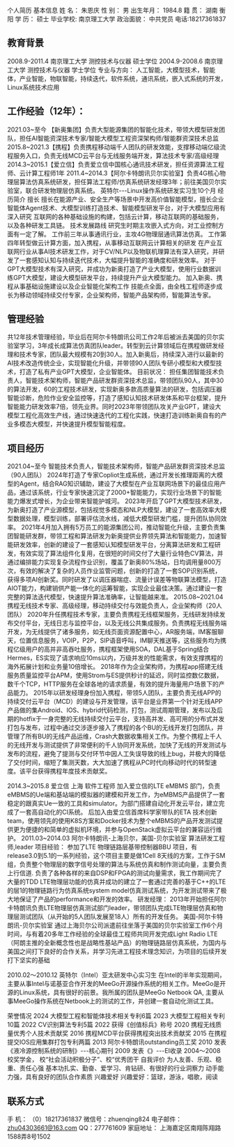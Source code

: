 个人简历
基本信息
姓    名：  朱恩庆                   性    别：  男
出生年月：  1984.8                   籍    贯：  湖南 衡阳
学    历：   硕士                    毕业学校:   南京理工大学
政治面貌：	中共党员                 电话:18217361837
## 教育背景
2008.9-2011.4	    南京理工大学  测控技术与仪器   硕士学位
2004.9-2008.6	    南京理工大学  测控技术与仪器   学士学位
专业与方向： 人工智能，大模型技术，智能体，产业智能，物联智能，持续迭代，软件系统，通讯系统，嵌入式系统的开发，Linux系统技术应用
## 工作经验（12年）：
2021.03~至今 【新奥集团】负责大型能源集团的智能化技术，带领大模型研发团队，担任AI智能资深技术专家/智能大模型工程资深架构师/智能群资深技术总监
2015.8~2021.3【携程】负责携程移动端千人团队的研发效能，支撑移动端亿级流程服务入口，负责无线MCD云平台与无线服务端开发，算法技术专家/高级经理
2014.3~2015.1【爱立信】负责爱立信中国核心通讯技术研发，担任资源算法工程师、云计算工程师1年
2011.4~2014.3【阿尔卡特朗讯贝尔实验室】负责4G核心物理层算法仿真系统研发，担任算法工程师/仿真系统研发经理3年；前往美国贝尔实验室，联合研发物理层仿真系统。
英特尔---Linux操作系统研发实习生10个月
经历简介
擅长
擅长在能源产业、安全生产等场景中开发高价值智能模型，擅长企业智能体Agent技术、大模型训练打造技术、智能模型研发平台，对于大模型应用有深入研究
互联网的各种基础设施的构建，包括云计算，移动互联网的基础服务，以及各种研发工具链。
技术发展路线
研究生时期主攻嵌入式方向，对工业控制方面有一定了解。
工作前三年从事通讯行业，主攻4G物理层通讯算法仿真。
工作第四年转型做云计算方面，加入携程，从事移动互联网云计算相关的研发
在产业互联网行业从事AI技术研发工作，对于CV/NLP以及物联机理算法有深入研究，并研发了一套感知认知与持续迭代技术，大幅提升智能的准确度和研发效率。
对于GPT大模型技术有深入研究，并成功为新奥打造了产业大模型，使用行业数据训练GPT大模型，建设大模型研发平台，持续提升产业大模型能力。
加入新奥、携程从事基础设施建设以及企业智能化架构工作
技能点全面，由全栈工程师逐步成长为移动领域持续交付专家，企业架构师，智能产品架构师，智能算法专家。
## 管理经验
共12年技术管理经验，毕业后在阿尔卡特朗讯公司工作2年后被派去美国的贝尔实验室学习，3年成长成算法仿真团队leader。转型到云计算领域后在携程做研发经理和技术专家，团队最大规模有20到30人。加入新奥后，持续深入进行以最新的AI技术改造传统企业，实现智能化升级，并带领90人团队专研小模型和大模型技术，打造了私有产业GPT大模型，企业智能体。
目前状况：
担任集团智能技术负责人，智能技术架构师，智能产品研发群资深技术总监，带领团队90人，其中30的算法开发，60的工程技术研发，实现新奥多款高质量算法的研发，包括调压器智能诊断，危险作业安全监控等，打造了感知认知技术研发体系和平台框架，提升智能能力研发效率7倍，领先业界。同时2023年带领团队攻关产业GPT，建设大模型工程化高效生产线，通过快速迭代的工程化实践，快速打造训练新奥自有的产业多模态大模型，并快速提升模型智能程度。
## 项目经历
2021.04~至今   智能技术负责人，智能技术架构师，智能产品研发群资深技术总监（90人团队）
2024年打造了专家Copliot生成系统，通过开发长推理距离的大模型的Agent，结合RAG知识辅助，建设了大模型在产业互联网场景下的最佳应用产品，通过该系统，行业专家快速沉淀了2000+智能能力，实现行业场景下的智能能力爆发式增长，为企业带来智能护城河。
2023年开启了GPT大模型技术研发，为新奥打造了产业源模型，包括视觉多模态和NLP大模型，建设了一套高效率大模型数据处理，模型训练，部署评估流水线，减低大模型研发门槛，提升团队协同效率。
2021年4月加入拥有5万员工的能源集团公司，推动智能化升级，主要负责集团智能研发群，带领工程和算法研发为新奥提供业界领先算法和智能能力，加速智能研发效率，创新的建设了一套感知认知模型研发平台，分离算法研发和工程研发，有效实现了算法组件化复用，在很短的时间交付了大量行业特色CV算法，并通过编排能力实现复杂流程作业识别，覆盖了新奥80%场站，日均调用量800万次，有效的解决了复杂的人员作业监管问题，创新的打造了一套SOP识别系统，获得多项AI创新奖。同时研发了以调压器喘症、流量计误差等物联算法模型，打造AIOT能力，构建销供产能一体化的运筹智能，实现企业最佳决策。通过建设一套完整的算法迭代模型，快速提升算法准确率，让智能越来准。
2015.08~2021.04   携程无线技术专家、高级经理，移动持续交付与效能负责人，企业架构师（20人团队）
2020年升任携程技术专家，主要负责携程无线框架服务，无线研发持续发布交付平台，无线日志与监控平台，以及无线公共集成服务。负责携程无线服务端开发，为无线提供了诸多服务，如无线页面资源配置中心，AR服务端，IM客服聊天，位置信息服务，VOIP，P2P，SIP语音呼叫，IM聊天推送等，这些服务均为携程亿级用户的高并非高吞吐服务，携程框架使用SOA，DAL基于Spring结合Hermes，ES实现了请求响应10ms以内，万级并发的性能需求，有效支撑携程的海外拓展计划和业务量10倍增长。
2018年作为企业架构师，为携程app搭建无线服务质量监控平台APM，使用Strom与ES提供秒计的延迟，同时监控数亿数据，数千个TCP，HTTP服务在全球各地的请求质量，有效的提升海量用户场景下的产品能力。
2015年以研发经理身份加入携程，带领5人团队，主要负责无线APP的持续交付云平台（MCD）的建设与开发管理，该平台是业界第一个针对无线APP产品做的集Android、IOS、hybrid代码检测，打包，测试周期管理，发布以及后期的hotfix于一身完整的无线持续交付云平台，支持高并发、高可用的分布式并发打包与发布，过程中通过交涉逐步接入了携程的各个BU的无线开发打包团队，并管理了所有BU的无线产品运维，Crash大数据收集相关工作。为整个携程上千人的无线开发与测试提供了非常便利的千人协同开发系统，加快了无线的开发测试与发布的流程，避免了提测与交付环节中因人工失误导致的线上bug，并极大的降低了交付时间，缩短了集测天数，大大加速了携程从PC时代向移动时代的转型速度。该平台获得携程年度技术贡献奖。

2014.3~2015.8   爱立信 上海 软件工程师
加入爱立信的LTE eMBMS 部门，负责eMBMS的Ue端和基站端的模拟器的建模和开发工作，为eMBMS产品提供了一套稳定的跟真实Ue一致的工具和simulator。为部门搭建自动化开发云平台，建立完成了一套高自动化的CI系统。
后加入由爱立信首席科学家带队的ETA 技术创新team，使用领先的使用K8S方案和Docker技术为整个eMBMS的产品开发测试提供更为便捷的和简单的虚拟机环境，并参与OpenStack虚拟云平台的兼容运行维护。
2011.03~2014.03   阿尔卡特朗讯-上海贝尔，美国-贝尔实验室 算法研发工程师,leader
项目经验： 参加了LTE 物理链路层基带控制器BBU 项目，有release3.0到5.1的一系列经验，这个项目主要是做1Cell 8天线的方案，工作于SM组，负责整个物理层的数字信号处理的算法与系统仿真和制作测试向量，主要负责上行信道.  负责了各种各样的来自DSP和FPGA的测试向量需求，我工作期间完了大量的TDD LTE物理层功能的仿真并成功的建立了一套通过完善的基于C++的LTE的层1的物理链路行为仿真系统system model仿真测试系统，为开发测试带来了极大地保证了产品的performance和开发的效率。
研发经理：
2013年开始担任阿尔卡特朗讯负责LTE物理层仿真测试部门leader，带领团队完成LTE物理层仿真和物理层测试团队（从开始的5人团队发展至18人）所有的开发任务。
美国-阿尔卡特朗讯-贝尔实验室
通过上海贝尔公司派遣前往坐落于美国的贝尔实验室工作6个月时间，与有着20多年工作经验的全球最佳工程师共同开发完成Light Radio LTE（阿朗主推的全新概念性也是战略性基站产品）的物理链路层仿真系统，为国内与美国之间打下良好的合作关系，并学习先进工程技术理念知识，为项目的后续开发打下坚实的基础

2010.02～2010.12   英特尔（Intel）亚太研发中心实习生
在Intel的半年实现期间，主要从事Intel与诺基亚合作开发的MeeGo开源操作系统的相关工作。MeeGo是开源的Linux系统，具有很好的前景。我所属的团队是MeeGo Netbook QA, 主要从事MeeGo操作系统在Netbook上的测试的工作，并创建一套自动化测试工具。

荣誉情况
2024		大模型工程和智能体技术相关专利6篇
2023		大模型工程相关专利10篇
2022		CV识别算法专利5篇
2022		获得《创值标兵》称号
2020        携程无线质量优秀个人技术贡献奖
2016        携程MCD平台获得携程突出技术贡献奖
2015		在携程提交IOS应用集群打包专利两篇
2013        阿尔卡特朗讯outstanding员工奖
2010  		发表《液冷源控制系统的研制》---核心期刊
2009 		发表《》---EI收录
2004～2008  校奖学金， 校“社会活动积极分子”、校“优秀团干
自我评价
为人友善、乐观、稳重、责任心强
基本功扎实、勤奋、爱学习、肯钻研、有很好的行业洞察力
动手能力强，具有良好的团队合作素质
兴趣爱好
兴趣爱好：篮球，游泳，唱歌，阅读
## 联系方式
手  机： （0）18217361837     微信号：zhuenqing824    电子邮件：zhu04303661@163.com
QQ：277761609              家庭地址： 上海嘉定区南翔陈翔路1588弄8号1502